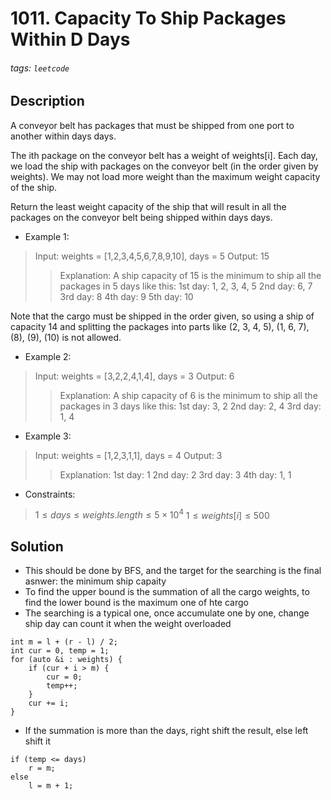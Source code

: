 # 1011. Capacity To Ship Packages Within D Days
###### tags: `leetcode`
## Description
A conveyor belt has packages that must be shipped from one port to another within days days.

The ith package on the conveyor belt has a weight of weights[i]. Each day, we load the ship with packages on the conveyor belt (in the order given by weights). We may not load more weight than the maximum weight capacity of the ship.

Return the least weight capacity of the ship that will result in all the packages on the conveyor belt being shipped within days days.

- Example 1:

>Input: weights = [1,2,3,4,5,6,7,8,9,10], days = 5
Output: 15
>>Explanation: A ship capacity of 15 is the minimum to ship all the packages in 5 days like this:
1st day: 1, 2, 3, 4, 5
2nd day: 6, 7
3rd day: 8
4th day: 9
5th day: 10

Note that the cargo must be shipped in the order given, so using a ship of capacity 14 and splitting the packages into parts like (2, 3, 4, 5), (1, 6, 7), (8), (9), (10) is not allowed.

- Example 2:

>Input: weights = [3,2,2,4,1,4], days = 3
Output: 6
>>Explanation: A ship capacity of 6 is the minimum to ship all the packages in 3 days like this:
1st day: 3, 2
2nd day: 2, 4
3rd day: 1, 4

- Example 3:

>Input: weights = [1,2,3,1,1], days = 4
Output: 3
>>Explanation:
1st day: 1
2nd day: 2
3rd day: 3
4th day: 1, 1

- Constraints:

>$1 \leq days \leq weights.length \leq 5 \times 10^4$
$1 \leq weights[i] \leq 500$

## Solution
- This should be done by BFS, and the target for the searching is the final asnwer: the minimum ship capaity
- To find the upper bound is the summation of all the cargo weights, to find the lower bound is the maximum one of hte cargo
- The searching is a typical one, once accumulate one by one, change ship day can count it when the weight overloaded
```cpp=
int m = l + (r - l) / 2;
int cur = 0, temp = 1;
for (auto &i : weights) {
    if (cur + i > m) {
        cur = 0;
        temp++;
    }
    cur += i;
}
```
- If the summation is more than the days, right shift the result, else left shift it
```cpp=
if (temp <= days)
    r = m;
else
    l = m + 1;
```

